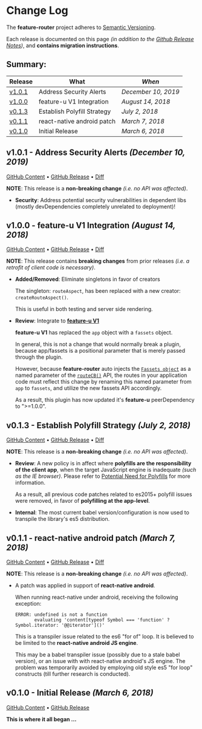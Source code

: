 # Change Log

The **feature-router** project adheres to [Semantic
Versioning](http://semver.org/).

Each release is documented on this page *(in addition to the [Github
Release Notes](https://github.com/KevinAst/feature-router/releases))*,
and **contains migration instructions**.

## Summary:

Release  | What                                            | *When*
---------|-------------------------------------------------|------------------
[v1.0.1] | Address Security Alerts                         | *December 10, 2019*
[v1.0.0] | feature-u V1 Integration                        | *August 14, 2018*
[v0.1.3] | Establish Polyfill Strategy                     | *July 2, 2018*
[v0.1.1] | react-native android patch                      | *March 7, 2018*
[v0.1.0] | Initial Release                                 | *March 6, 2018*

[v1.0.1]: #v101---address-security-alerts-december-10-2019
[v1.0.0]: #v100---feature-u-v1-integration-august-14-2018
[v0.1.3]: #v013---establish-polyfill-strategy-july-2-2018
[v0.1.1]: #v011---react-native-android-patch-march-7-2018
[v0.1.0]: #v010---initial-release-march-6-2018



<!-- UNRELEASED **************************************************************************

TEMPLATE: 
## vn.n.n - DESC *(DATE ?, 2018)*

[GitHub Content](https://github.com/KevinAst/feature-router/tree/vn.n.n)
&bull;
[GitHub Release](https://github.com/KevinAst/feature-router/releases/tag/vn.n.n)
&bull;
[Diff](see below)

RUNNING CONTENT (pop out as needed) ... 

- adorn bullets with following bolded prefix
  **Added**:      ... for new features
  **Changed**:    ... for changes in existing functionality
  **Deprecated**: ... for soon-to-be removed features
  **Removed**:    ... for now removed features
  **Fixed**:      ... for any bug fixes
  **Enhanced**:   ... for enhancements
  **Security**:   ... in case of vulnerabilities
  **Docs**:       ... changes in documentation
  **Review**:     ... requires review
  **Internal**:   ... internal change NOT affecting user/client


UNRELEASED ******************************************************************************** -->


<!-- *** RELEASE *************************************************************** -->

## v1.0.1 - Address Security Alerts *(December 10, 2019)*

[GitHub Content](https://github.com/KevinAst/feature-router/tree/v1.0.1)
&bull;
[GitHub Release](https://github.com/KevinAst/feature-router/releases/tag/v1.0.1)
&bull;
[Diff](https://github.com/KevinAst/feature-router/compare/v1.0.0...v1.0.1)

**NOTE**: This release is a **non-breaking change** _(i.e. no API was affected)_.

- **Security**: Address potential security vulnerabilities in
  dependent libs (mostly devDependencies completely unrelated to
  deployment)!


<!-- *** RELEASE *************************************************************** -->

## v1.0.0 - feature-u V1 Integration *(August 14, 2018)*

[GitHub Content](https://github.com/KevinAst/feature-router/tree/v1.0.0)
&bull;
[GitHub Release](https://github.com/KevinAst/feature-router/releases/tag/v1.0.0)
&bull;
[Diff](https://github.com/KevinAst/feature-router/compare/v0.1.3...v1.0.0)

**NOTE**: This release contains **breaking changes** from prior
releases _(i.e. a retrofit of client code is necessary)_.

- **Added/Removed**: Eliminate singletons in favor of creators

  The singleton: `routeAspect`, has been replaced with a new creator:
  `createRouteAspect()`.

  This is useful in both testing and server side rendering.

- **Review**: Integrate to [**feature-u V1**](https://feature-u.js.org/cur/history.html#v1_0_0)

  **feature-u V1** has replaced the `app` object with a `fassets`
  object.

  In general, this is not a change that would normally break a plugin,
  because app/fassets is a positional parameter that is merely passed
  through the plugin.

  However, because **feature-router** auto injects the [`Fassets
  object`] as a named parameter of the [`routeCB()`] API, the routes
  in your application code must reflect this change by renaming this
  named parameter from `app` to `fassets`, and utilize the new fassets
  API accordingly.

  As a result, this plugin has now updated it's **feature-u**
  peerDependency to ">=1.0.0".


<!-- *** RELEASE *************************************************************** -->

## v0.1.3 - Establish Polyfill Strategy *(July 2, 2018)*

[GitHub Content](https://github.com/KevinAst/feature-router/tree/v0.1.3)
&bull;
[GitHub Release](https://github.com/KevinAst/feature-router/releases/tag/v0.1.3)
&bull;
[Diff](https://github.com/KevinAst/feature-router/compare/v0.1.1...v0.1.3)

**NOTE**: This release is a **non-breaking change** _(i.e. no API was affected)_.

- **Review**: A new policy is in affect where **polyfills are the
  responsibility of the client app**, when the target JavaScript
  engine is inadequate _(such as the IE browser)_.  Please refer to
  [Potential Need for
  Polyfills](./README.md#potential-need-for-polyfills) for more
  information.

  As a result, all previous code patches related to es2015+ polyfill
  issues were removed, in favor of **polyfilling at the app-level**.

- **Internal**: The most current babel version/configuration is now
  used to transpile the library's es5 distribution.




<!-- *** RELEASE *************************************************************** -->

## v0.1.1 - react-native android patch *(March 7, 2018)*

[GitHub Content](https://github.com/KevinAst/feature-router/tree/v0.1.1)
&bull;
[GitHub Release](https://github.com/KevinAst/feature-router/releases/tag/v0.1.1)
&bull;
[Diff](https://github.com/KevinAst/feature-router/compare/v0.1.0...v0.1.1)

**NOTE**: This release is a **non-breaking change** _(i.e. no API was affected)_.

- A patch was applied in support of **react-native android**.

  When running react-native under android, receiving the following
  exception:

  ```
  ERROR: undefined is not a function
         evaluating 'content[typeof Symbol === 'function' ? Symbol.iterator: '@@iterator']()'
  ```

  This is a transpiler issue related to the es6 "for of" loop.  It is
  believed to be limited to the **react-native android JS engine**.

  This may be a babel transpiler issue (possibly due to a stale babel
  version), or an issue with with react-native android's JS engine.
  The problem was temporarily avoided by employing old style es5 "for
  loop" constructs (till further research is conducted).







<!-- *** RELEASE *************************************************************** -->

## v0.1.0 - Initial Release *(March 6, 2018)*
[GitHub Content](https://github.com/KevinAst/feature-router/tree/v0.1.0)
&bull;
[GitHub Release](https://github.com/KevinAst/feature-router/releases/tag/v0.1.0)

**This is where it all began ...**




<!--- *** REFERENCE LINKS *** ---> 

[`Fassets object`]:            https://feature-u.js.org/cur/api.html#Fassets
[Cross Feature Communication]: https://feature-u.js.org/cur/crossCommunication.html
[`routeCB()`]:                 README.md#routecb
